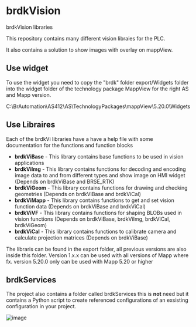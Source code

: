 # brdkVision
brdkVision libraries

This repository contains many different vision libraies for the PLC.

It also contains a solution to show images with overlay on mappView. 

## Use widget
To use the widget you need to copy the "brdk" folder export/Widgets folder into the widget folder of the technology package MappView for the right AS and Mapp version.

C:\BrAutomation\AS412\AS\TechnologyPackages\mappView\5.20.0\Widgets


## Use Libraires
Each of the brdkVi libraries have a have a help file with some documentation for the functions and function blocks

* **brdkViBase** - This library contains base functions to be used in vision applications
* **brdkViImg** - This library contains functions for decoding and encoding image data to and from different types and show image on HMI widget (Depends on brdkViBase and BRSE_RTK)
* **brdkViGeom** - This library contains functions for drawing and checking geometries (Depends on brdkViBase and brdkViCal)
* **brdkViMapp** - This library contains functions to get and set vision function data (Depends on brdkViBase and brdkViCal)
* **brdkViVF** - This library contains functions for shaping BLOBs used in vision functions (Depends on brdkViBase, brdkViImg, brdkViCal, brdkViGeom)
* **brdkViCal** - This library contains functions to calibrate camera and calculate projection matrices (Depends on brdkViBase)

The libraris can be found in the export folder, all previous versions are also inside this folder. 
Version 1.x.x can be used with all versions of Mapp where fx. version 5.20.0 only can be used with Mapp 5.20 or higher

## brdkServices 
The project also contains a folder called brdkServices this is **not** need but it contains a Python script to create referenced configurations of an exsisting configuration in your project.

![image](https://user-images.githubusercontent.com/36692577/176138493-00d7701b-e772-4cdd-9349-9c26ae1d949a.png)






